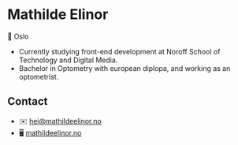 # Mathilde Elinor

📍 Oslo

- Currently studying front-end development at Noroff School of Technology and Digital Media.
- Bachelor in Optometry with european diplopa, and working as an optometrist.

## Contact

- ✉️ [hei@mathildeelinor.no](mailto:hei@mathildeelinor.no)
- 🖥 [mathildeelinor.no](https://www.mathildeelinor.no)

<!--
**mathildeew/mathildeew** is a ✨ _special_ ✨ repository because its `README.md` (this file) appears on your GitHub profile.

Here are some ideas to get you started:

- 🔭 I’m currently working on ...
- 🌱 I’m currently learning ...
- 👯 I’m looking to collaborate on ...
- 🤔 I’m looking for help with ...
- 💬 Ask me about ...
- 📫 How to reach me: ...
- 😄 Pronouns: ...
- ⚡ Fun fact: ...
-->
